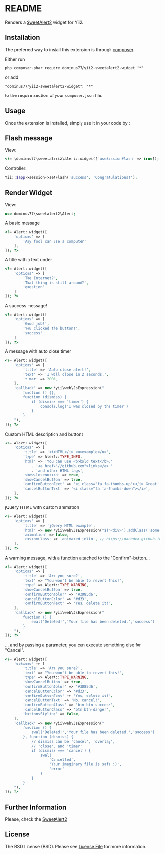 README
======
Renders a [SweetAlert2](https://limonte.github.io/sweetalert2/) widget for Yii2.

Installation
------------

The preferred way to install this extension is through [composer](http://getcomposer.org/download/).

Either run

```
php composer.phar require dominus77/yii2-sweetalert2-widget "*"
```

or add

```
"dominus77/yii2-sweetalert2-widget": "*"
```

to the require section of your `composer.json` file.


Usage
-----

Once the extension is installed, simply use it in your code by  :

Flash message
----
View:
```php
<?= \dominus77\sweetalert2\Alert::widget(['useSessionFlash' => true]); ?>
```

Controller:
```php
Yii::$app->session->setFlash('success', 'Congratulations!');
```

Render Widget
----
View:
```php
use dominus77\sweetalert2\Alert;
```
A basic message
```php
<?= Alert::widget([
    'options' => [
        'Any fool can use a computer'
    ],
]); ?>
```
A title with a text under
```php
<?= Alert::widget([
    'options' => [
        'The Internet?',
        'That thing is still around?',
        'question'
    ]
]); ?>
```
A success message!
```php
<?= Alert::widget([
    'options' => [
        'Good job!',
        'You clicked the button!',
        'success'
    ]
]); ?>
```
A message with auto close timer
```php
<?= Alert::widget([
    'options' => [
        'title' => 'Auto close alert!',
        'text' => 'I will close in 2 seconds.',
        'timer' => 2000,
    ],
    'callback' => new \yii\web\JsExpression("
        function () {},
        function (dismiss) {
            if (dismiss === 'timer') {
                console.log('I was closed by the timer')
            }
        }
    "),
]); ?>
```
Custom HTML description and buttons
```php
<?= Alert::widget([
    'options' => [
        'title' => '<i>HTML</i> <u>example</u>',
        'type' => Alert::TYPE_INFO,
        'html' => 'You can use <b>bold text</b>,'
            . '<a href="//github.com">links</a> '
            . 'and other HTML tags',
        'showCloseButton' => true,
        'showCancelButton' => true,
        'confirmButtonText' => '<i class="fa fa-thumbs-up"></i> Great!',
        'cancelButtonText' => '<i class="fa fa-thumbs-down"></i>',
    ],
]); ?>
```
jQuery HTML with custom animation
```php
<?= Alert::widget([
    'options' => [
        'title' => 'jQuery HTML example',
        'html' => new \yii\web\JsExpression("$('<div>').addClass('some-class').text('jQuery is everywhere.')"),
        'animation' => false,
        'customClass' => 'animated jello', // https://daneden.github.io/animate.css/
    ],
]); ?>
```
A warning message, with a function attached to the "Confirm"-button...
```php
<?= Alert::widget([
    'options' => [
        'title' => 'Are you sure?',
        'text' => "You won't be able to revert this!",
        'type' => Alert::TYPE_WARNING,
        'showCancelButton' => true,
        'confirmButtonColor' => '#3085d6',
        'cancelButtonColor' => '#d33',
        'confirmButtonText' => 'Yes, delete it!',
    ],
    'callback' => new \yii\web\JsExpression("
        function () {
            swal('Deleted!','Your file has been deleted.','success')
        }
    "),
]); ?>
```
... and by passing a parameter, you can execute something else for "Cancel".
```php
<?= Alert::widget([
    'options' => [
        'title' => 'Are you sure?',
        'text' => "You won't be able to revert this!",
        'type' => Alert::TYPE_WARNING,
        'showCancelButton' => true,
        'confirmButtonColor' => '#3085d6',
        'cancelButtonColor' => '#d33',
        'confirmButtonText' => 'Yes, delete it!',
        'cancelButtonText' => 'No, cancel!',
        'confirmButtonClass' => 'btn btn-success',
        'cancelButtonClass' => 'btn btn-danger',
        'buttonsStyling' => false,
    ],
    'callback' => new \yii\web\JsExpression("
        function () {
            swal('Deleted!','Your file has been deleted.','success')
        }, function (dismiss) {
            // dismiss can be 'cancel', 'overlay',
            // 'close', and 'timer'
            if (dismiss === 'cancel') {
                swal(
                    'Cancelled',
                    'Your imaginary file is safe :)',
                    'error'
                )
            }
        }
    "),
]); ?>
```

Further Information
-----
Please, check the [SweetAlert2](https://limonte.github.io/sweetalert2/)

License
-----
The BSD License (BSD). Please see [License File](https://github.com/Dominus77/yii2-sweetalert2-widget/blob/master/LICENSE.md) for more information.